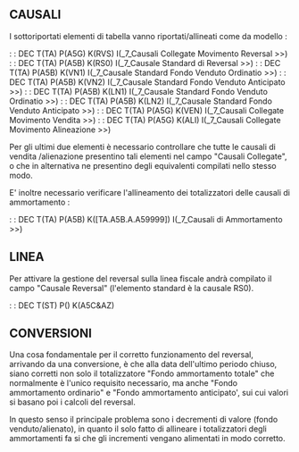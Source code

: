 ## CAUSALI

I sottoriportati elementi di tabella vanno riportati/allineati come da modello : 

 :  : DEC T(TA) P(A5G) K(RVS) I(_7_Causali Collegate Movimento Reversal  >>)
 :  : DEC T(TA) P(A5B) K(RS0) I(_7_Causale Standard di Reversal  >>)
 :  : DEC T(TA) P(A5B) K(VN1) I(_7_Causale Standard Fondo Venduto Ordinatio >>)
 :  : DEC T(TA) P(A5B) K(VN2) I(_7_Causale Standard Fondo Venduto Anticipato >>)
 :  : DEC T(TA) P(A5B) K(LN1) I(_7_Causale Standard Fondo Venduto Ordinatio >>)
 :  : DEC T(TA) P(A5B) K(LN2) I(_7_Causale Standard Fondo Venduto Anticipato >>)
 :  : DEC T(TA) P(A5G) K(VEN) I(_7_Causali Collegate Movimento Vendita >>)
 :  : DEC T(TA) P(A5G) K(ALI) I(_7_Causali Collegate Movimento Alineazione >>)

Per gli ultimi due elementi è necessario controllare che tutte le causali di vendita /alienazione presentino tali elementi nel campo "Causali Collegate", o che in alternativa ne presentino degli equivalenti compilati nello stesso modo.

E' inoltre necessario verificare l'allineamento dei totalizzatori delle causali di ammortamento : 

 :  : DEC T(TA) P(A5B) K([TA.A5B.A.A59999]) I(_7_Causali di Ammortamento >>)

## LINEA

Per attivare la gestione del reversal sulla linea fiscale andrà compilato il campo "Causale Reversal" (l'elemento standard è la causale RS0).

 :  : DEC T(ST) P() K(A5C&AZ)

## CONVERSIONI

Una cosa fondamentale per il corretto funzionamento del reversal, arrivando da una conversione, è che alla data dell'ultimo periodo chiuso, siano corretti non solo il totalizzatore "Fondo ammortamento totale" che normalmente è l'unico requisito necessario, ma anche "Fondo ammortamento ordinario" e "Fondo ammortamento anticipato', sui cui valori si basano poi i calcoli del reversal.

In questo senso il principale problema sono i decrementi di valore (fondo venduto/alienato), in quanto il solo fatto di allineare i totalizzatori degli ammortamenti fa si che gli
incrementi vengano alimentati in modo corretto.

